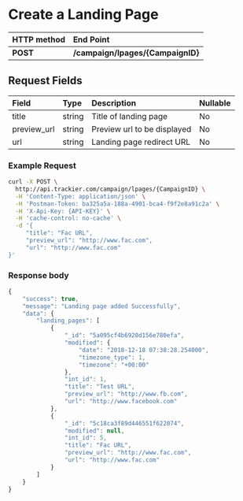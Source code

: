 # Create a Landing Page

| **HTTP method** | **End Point** |
| :--- | :--- |
| **POST** | **/campaign/lpages/{CampaignID}** |

## Request Fields

| Field | Type | Description | Nullable |
| :--- | :--- | :--- | :--- |
| title | string | Title of landing page | No |
| preview\_url | string | Preview url to be displayed | No |
| url | string | Landing page redirect URL | No |

### Example Request

```bash
curl -X POST \
  http://api.trackier.com/campaign/lpages/{CampaignID} \
  -H 'Content-Type: application/json' \
  -H 'Postman-Token: ba325a5a-188a-4901-bca4-f9f2e8a91c2a' \
  -H 'X-Api-Key: {API-KEY}' \
  -H 'cache-control: no-cache' \
  -d '{
     "title": "Fac URL",
     "preview_url": "http://www.fac.com",
     "url": "http://www.fac.com"
}'
```

### **Response body**

```javascript
{
    "success": true,
    "message": "Landing page added Successfully",
    "data": {
        "landing_pages": [
            {
                "_id": "5a095cf4b6920d156e780efa",
                "modified": {
                    "date": "2018-12-18 07:38:28.254000",
                    "timezone_type": 1,
                    "timezone": "+00:00"
                },
                "int_id": 1,
                "title": "Test URL",
                "preview_url": "http://www.fb.com",
                "url": "http://www.facebook.com"
            },
            {
                "_id": "5c18ca3f89d446551f622074",
                "modified": null,
                "int_id": 5,
                "title": "Fac URL",
                "preview_url": "http://www.fac.com",
                "url": "http://www.fac.com"
            }
        ]
    }
}
```

